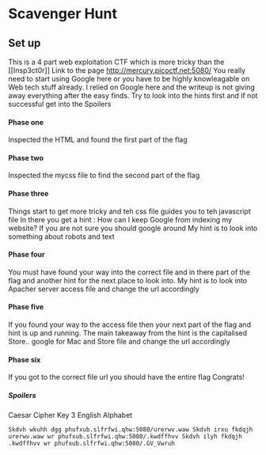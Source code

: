 # Scavenger Hunt

## Set up

This is a 4 part web exploitation CTF which is more tricky than the [[Insp3ct0r]]
Link to the page http://mercury.picoctf.net:5080/ You really need to start using Google here or you have to be highly knowleagable on Web tech stuff already. I relied on Google here and the writeup is not giving away everything after the easy finds. Try to look into the hints first and if not successful get into the Spoilers

#### Phase one
Inspected the HTML and found the first part of the flag
#### Phase two
Inspected the mycss file to find the second part of the flag
#### Phase three 
Things start to get more tricky and teh css file guides you to teh javascript file
In there you get a hint : How can I keep Google from indexing my website? 
If you are not sure you should google around My hint is to look into something about robots and text
#### Phase four
You must have found your way into the correct file and in there part of the flag and another hint for the next place to look into. My hint is to look into Apacher server access file and change the url accordingly
#### Phase five
If you found your way to the access file then your next part of the flag and hint is up and running. The main takeaway from the hint is the capitalised Store.. google for Mac and Store file and change the url accordingly
#### Phase six
If you got to the correct file url you should have the entire flag Congrats!


##### Spoilers

Caesar Cipher Key 3 English Alphabet

	Skdvh wkuhh dgg phufxub.slfrfwi.qhw:5080/urerwv.waw Skdvh irxu fkdqjh urerwv.waw wr phufxub.slfrfwi.qhw:5080/.kwdffhvv Skdvh ilyh fkdqjh .kwdffhvv wr phufxub.slfrfwi.qhw:5080/.GV_Vwruh

